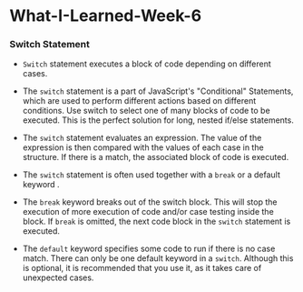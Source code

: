 # What-I-Learned-Week-6

### **Switch Statement**

- `Switch` statement executes a block of code depending on different cases.

-   The `switch` statement is a part of JavaScript's "Conditional" Statements, which are used to perform different actions based on different conditions. Use switch to select one of many blocks of code to be executed. This is the perfect solution for long, nested if/else statements.

-   The `switch` statement evaluates an expression. The value of the expression is then compared with the values of each case in the structure. If there is a match, the associated block of code is executed.

-   The `switch` statement is often used together with a `break` or a default keyword .

-   The `break` keyword breaks out of the switch block. This will stop the execution of more execution of code and/or case testing inside the block. If `break` is omitted, the next code block in the `switch` statement is executed.

-   The `default` keyword specifies some code to run if there is no case match. There can only be one default keyword in a `switch`. Although this is optional, it is recommended that you use it, as it takes care of unexpected cases.

